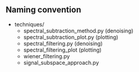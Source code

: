 ## Naming convention
- techniques/
    + spectral_subtraction_method.py (denoising)
    + spectral_subtraction_plot.py (plotting)
    + spectral_filtering.py (denoising)
    + spectral_filtering_plot (plotting)
    + wiener_filtering.py
    + signal_subspace_approach.py

